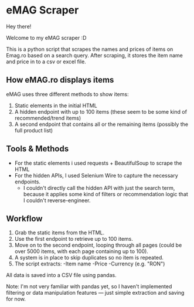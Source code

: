 # eMAG Scraper 

Hey there! 

Welcome to my eMAG scraper :D

This is a python script that scrapes the names and prices of items on Emag.ro based on a search query.
After scraping, it stores the item name and price in to a csv or excel file.

## How eMAG.ro displays items

eMAG uses three different methods to show items:
 1. Static elements in the initial HTML
 2. A hidden endpoint with up to 100 items (these seem to be some kind of recommended/trend items)
 3. A second endpoint that contains all or the remaining items (possibly the full product list)

## Tools & Methods

 - For the static elements i used requests + BeautifulSoup to scrape the HTML 
 - For the hidden APIs, I used Selenium Wire to capture the necessary endpoints.
      - I couldn't directly call the hidden API with just the search term, because it applies some kind of filters or recommendation logic that I couldn't reverse-engineer.

## Workflow

 1. Grab the static items from the HTML.
 2. Use the first endpoint to retrieve up to 100 items.
 3. Move on to the second endpoint, looping through all pages (could be over 5000 items, with each page containing up to 100).
 4. A system is in place to skip duplicates so no item is repeated.
 5. The script extracts:
    -Item name
    -Price
    -Currency (e.g. "RON")

All data is saved into a CSV file using pandas.



Note: I'm not very familiar with pandas yet, so I haven't implemented filtering or data manipulation features — just simple extraction and saving for now.


